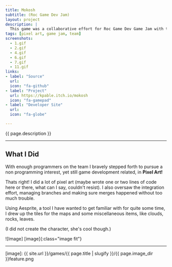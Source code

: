 ```yaml
---
title: Mokosh
subtitle: (Roc Game Dev Jam)
layout: project
description: |
  This game was a collaborative effort for Roc Game Dev Game Jam with the theme of "Growth" in which you play as Mokosh, Guardian Spirit of Nature in a nature themed platformer.  
tags: [pixel art, game jam, team]
screenshots:
  - 1.gif
  - 2.gif
  - 4.gif
  - 6.gif
  - 7.gif
  - 11.gif
links:
- label: "Source"
  url: 
  icon: "fa-github"
- label: "Project"
  url: https://kpable.itch.io/mokosh
  icon: "fa-gamepad"
- label: "Developer Site"
  url: 
  icon: "fa-globe"

---
```


<!-- Description -->
{{ page.description }}

---

## What I Did

With enough programmers on the team I bravely stepped forth to pursue a non programming interest, yet still game development related, in **Pixel Art!**

Thats right! I did a lot of pixel art (maybe wrote one or two lines of code here or there, what can I say, couldn't resist). I also oversaw the integration effort, managing branches and making sure merges happened without too much trouble. 

Using Aesprite, a tool I have wanted to get familiar with for quite some time, I drew up the tiles for the maps and some miscellaneous items, like clouds, rocks, leaves. 

(I did not create the character, she's cool though.)

![Image] [image]{:class="image fit"}

---


[image]: {{ site.url }}/games/{{ page.title | slugify }}/{{ page.image_dir }}feature.png